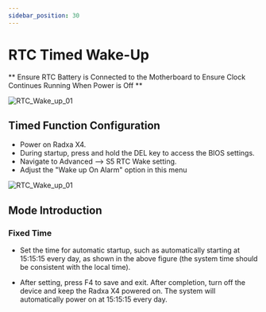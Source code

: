 ```yaml
---
sidebar_position: 30
---
```


# RTC Timed Wake-Up

** Ensure RTC Battery is Connected to the Motherboard to Ensure Clock Continues Running When Power is Off **

![RTC_Wake_up_01](/img/x/x4/rtc_wakeup_04.webp)

## Timed Function Configuration

- Power on Radxa X4.
- During startup, press and hold the DEL key to access the BIOS settings.
- Navigate to Advanced --> S5 RTC Wake setting.
- Adjust the "Wake up On Alarm" option in this menu

![RTC_Wake_up_01](/img/x/x4/rtc_wakeup_01.webp)

## Mode Introduction

### Fixed Time

- Set the time for automatic startup, such as automatically starting at 15:15:15 every day, as shown in the above figure (the system time should be consistent with the local time).

- After setting, press F4 to save and exit. After completion, turn off the device and keep the Radxa X4 powered on. The system will automatically power on at 15:15:15 every day.
